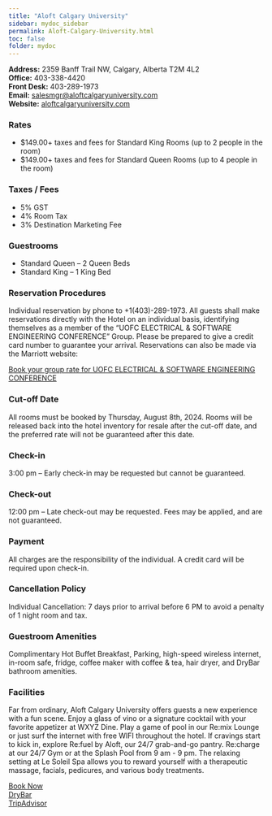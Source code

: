 ```yaml
---
title: "Aloft Calgary University"
sidebar: mydoc_sidebar
permalink: Aloft-Calgary-University.html
toc: false 
folder: mydoc
---
```


**Address:** 2359 Banff Trail NW, Calgary, Alberta T2M 4L2  
**Office:** 403-338-4420  
**Front Desk:** 403-289-1973  
**Email:** [salesmgr@aloftcalgaryuniversity.com](mailto:salesmgr@aloftcalgaryuniversity.com)  
**Website:** [aloftcalgaryuniversity.com](http://www.aloftcalgaryuniversity.com)

### Rates
- $149.00+ taxes and fees for Standard King Rooms (up to 2 people in the room)
- $149.00+ taxes and fees for Standard Queen Rooms (up to 4 people in the room)

### Taxes / Fees
- 5% GST
- 4% Room Tax
- 3% Destination Marketing Fee

### Guestrooms
- Standard Queen – 2 Queen Beds
- Standard King – 1 King Bed

### Reservation Procedures
Individual reservation by phone to +1(403)-289-1973. All guests shall make reservations directly with the Hotel on an individual basis, identifying themselves as a member of the “UOFC ELECTRICAL & SOFTWARE ENGINEERING CONFERENCE” Group. Please be prepared to give a credit card number to guarantee your arrival. Reservations can also be made via the Marriott website:

[Book your group rate for UOFC ELECTRICAL & SOFTWARE ENGINEERING CONFERENCE](https://www.marriott.com/event-reservations/reservation-link.mi?id=1693596963813&key=GRP&app=resvlink)

### Cut-off Date
All rooms must be booked by Thursday, August 8th, 2024. Rooms will be released back into the hotel inventory for resale after the cut-off date, and the preferred rate will not be guaranteed after this date.

### Check-in
3:00 pm – Early check-in may be requested but cannot be guaranteed.

### Check-out
12:00 pm – Late check-out may be requested. Fees may be applied, and are not guaranteed.

### Payment
All charges are the responsibility of the individual. A credit card will be required upon check-in.

### Cancellation Policy
Individual Cancellation: 7 days prior to arrival before 6 PM to avoid a penalty of 1 night room and tax.

### Guestroom Amenities
Complimentary Hot Buffet Breakfast, Parking, high-speed wireless internet, in-room safe, fridge, coffee maker with coffee & tea, hair dryer, and DryBar bathroom amenities.

### Facilities
Far from ordinary, Aloft Calgary University offers guests a new experience with a fun scene. Enjoy a glass of vino or a signature cocktail with your favorite appetizer at WXYZ Dine. Play a game of pool in our Re:mix Lounge or just surf the internet with free WIFI throughout the hotel. If cravings start to kick in, explore Re:fuel by Aloft, our 24/7 grab-and-go pantry. Re:charge at our 24/7 Gym or at the Splash Pool from 9 am - 9 pm. The relaxing setting at Le Soleil Spa allows you to reward yourself with a therapeutic massage, facials, pedicures, and various body treatments.

[Book Now](https://www.marriott.com/event-reservations/reservation-link.mi?id=1693596963813&key=GRP&app=resvlink)  
[DryBar](http://www.drybar.com/)  
[TripAdvisor](https://www.tripadvisor.com/Restaurant_Review-g154913-d6578388-Reviews-W_Xyz_Bar-Calgary_Alberta.html)
